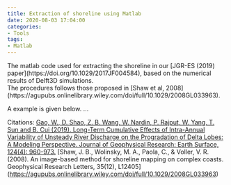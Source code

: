 ```yaml
---
title: Extraction of shoreline using Matlab
date: 2020-08-03 17:04:00
categories:
- Tools
tags:
- Matlab
---
```


<p> The matlab code used for extracting the shoreline in our [JGR-ES (2019) paper](https://doi.org/10.1029/2017JF004584), based on the numerical results of Delft3D simulations. <br/>
The procedures follows those proposed in [Shaw et al, 2008](https://agupubs.onlinelibrary.wiley.com/doi/full/10.1029/2008GL033963). </p>

A example is given below.
...


Citations:
[Gao, W., D. Shao, Z. B. Wang, W. Nardin, P. Rajput, W. Yang, T. Sun and B. Cui (2019). 
Long-Term Cumulative Effects of Intra-Annual Variability of Unsteady River Discharge on the Progradation of Delta Lobes: 
A Modeling Perspective. Journal of Geophysical Research: Earth Surface, 124(4): 960-973.](https://doi.org/10.1029/2017JF004584)
[Shaw, J. B., Wolinsky, M. A., Paola, C., & Voller, V. R. (2008). An image-based method for shoreline mapping on complex coasts. 
Geophysical Research Letters, 35(12), L12405] (https://agupubs.onlinelibrary.wiley.com/doi/full/10.1029/2008GL033963)
